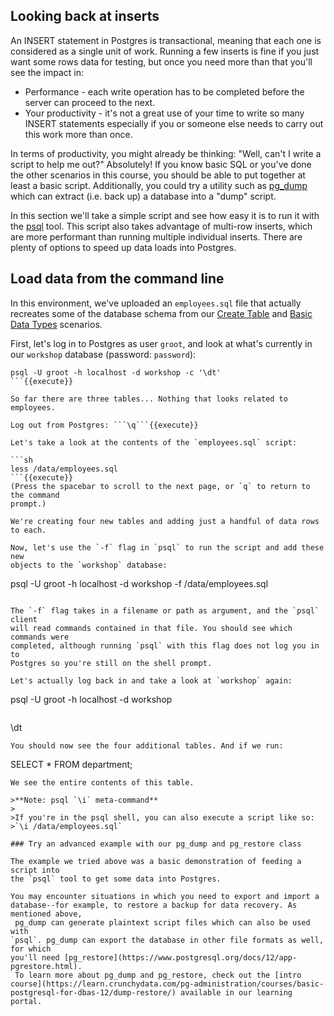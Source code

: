 ## Looking back at inserts

An INSERT statement in Postgres is transactional, meaning that each one is 
considered as a single unit of work. Running a few inserts is fine if you 
just want some rows data for testing, but once you need more than that you'll 
see the impact in:

- Performance - each write operation has to be completed before the server can 
proceed to the next.
- Your productivity - it's not a great use of your time to write so many INSERT 
statements especially if you or someone else needs to carry out this work more 
than once. 

In terms of productivity, you might already be thinking: "Well, can't I write 
a script to help me out?" Absolutely! If you know basic SQL or you've done the 
other scenarios in this course, you should be able to put together at least a 
basic script. Additionally, you could try a utility such as [pg_dump](https://www.postgresql.org/docs/current/app-pgdump.html) 
which can extract (i.e. back up) a database into a "dump" script.

In this section we'll take a simple script and see how easy it is to run it 
with the [psql](https://www.postgresql.org/docs/current/app-psql.html) tool. 
This script also takes advantage of multi-row inserts, which are more 
performant than running multiple individual inserts. There are plenty of 
options to speed up data loads into Postgres.

## Load data from the command line

In this environment, we've uploaded an `employees.sql` file that actually 
recreates some of the database schema from our [Create Table](https://learn.crunchydata.com/postgresql-devel/courses/basics/basictable) and [Basic Data Types](https://learn.crunchydata.com/postgresql-devel/courses/basics/basicdatatype) scenarios.

First, let's log in to Postgres as user `groot`, and look at what's currently 
in our `workshop` database (password: `password`):

```
psql -U groot -h localhost -d workshop -c '\dt'
```{{execute}}

So far there are three tables... Nothing that looks related to employees.

Log out from Postgres: ```\q```{{execute}}

Let's take a look at the contents of the `employees.sql` script:

```sh
less /data/employees.sql
```{{execute}}
(Press the spacebar to scroll to the next page, or `q` to return to the command
prompt.)

We're creating four new tables and adding just a handful of data rows to each.

Now, let's use the `-f` flag in `psql` to run the script and add these new 
objects to the `workshop` database:

```
psql -U groot -h localhost -d workshop -f /data/employees.sql
```{{execute}}

The `-f` flag takes in a filename or path as argument, and the `psql` client 
will read commands contained in that file. You should see which commands were 
completed, although running `psql` with this flag does not log you in to 
Postgres so you're still on the shell prompt.

Let's actually log back in and take a look at `workshop` again:

```
psql -U groot -h localhost -d workshop
```{{execute}}
```
\dt
```{{execute}}
You should now see the four additional tables. And if we run:

```
SELECT * FROM department;
```{{execute}}
We see the entire contents of this table.

>**Note: psql `\i` meta-command**
>  
>If you're in the psql shell, you can also execute a script like so:  
>`\i /data/employees.sql`

### Try an advanced example with our pg_dump and pg_restore class

The example we tried above was a basic demonstration of feeding a script into 
the `psql` tool to get some data into Postgres. 

You may encounter situations in which you need to export and import a database--for example, to restore a backup for data recovery. As mentioned above, 
 pg_dump can generate plaintext script files which can also be used with 
`psql`. pg_dump can export the database in other file formats as well, for which 
you'll need [pg_restore](https://www.postgresql.org/docs/12/app-pgrestore.html).
 To learn more about pg_dump and pg_restore, check out the [intro course](https://learn.crunchydata.com/pg-administration/courses/basic-postgresql-for-dbas-12/dump-restore/) available in our learning portal.
